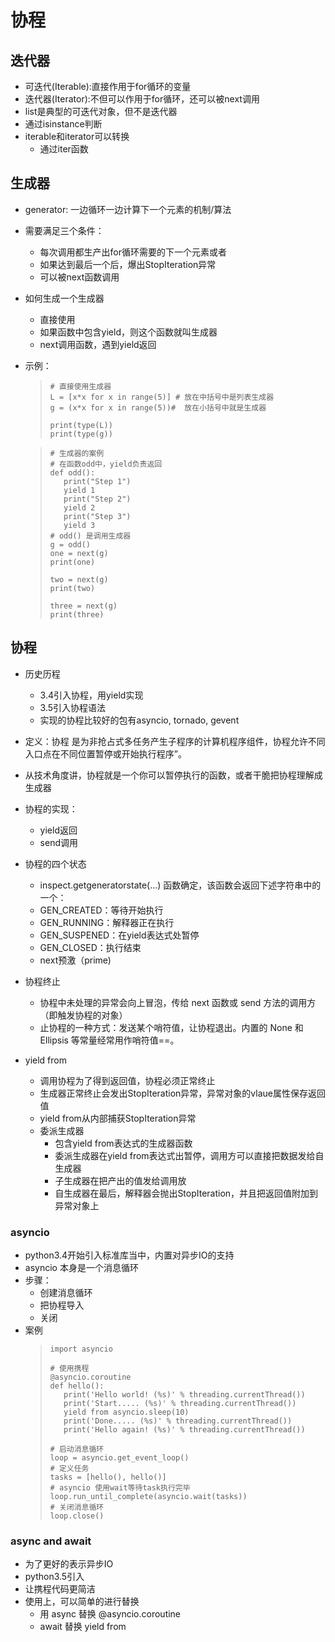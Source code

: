 # 协程
## 迭代器
- 可迭代(Iterable):直接作用于for循环的变量
- 迭代器(Iterator):不但可以作用于for循环，还可以被next调用
- list是典型的可迭代对象，但不是迭代器
- 通过isinstance判断
- iterable和iterator可以转换
    - 通过iter函数

## 生成器
- generator: 一边循环一边计算下一个元素的机制/算法
- 需要满足三个条件：
    - 每次调用都生产出for循环需要的下一个元素或者
    - 如果达到最后一个后，爆出StopIteration异常
    - 可以被next函数调用
- 如何生成一个生成器
    - 直接使用
    - 如果函数中包含yield，则这个函数就叫生成器
    - next调用函数，遇到yield返回

- 示例：
    > ```
    > # 直接使用生成器
    > L = [x*x for x in range(5)] # 放在中括号中是列表生成器
    > g = (x*x for x in range(5))#  放在小括号中就是生成器
    >
    > print(type(L))
    > print(type(g))
    > ```

    > ```
    > # 生成器的案例
    > # 在函数odd中，yield负责返回
    > def odd():
    >    print("Step 1")
    >    yield 1
    >    print("Step 2")
    >    yield 2
    >    print("Step 3")
    >    yield 3
    > # odd() 是调用生成器
    > g = odd()
    > one = next(g)
    > print(one)
    >
    > two = next(g)
    > print(two)
    >
    > three = next(g)
    > print(three)
    > ```

## 协程
- 历史历程
    - 3.4引入协程，用yield实现
    - 3.5引入协程语法
    - 实现的协程比较好的包有asyncio, tornado, gevent
- 定义：协程 是为非抢占式多任务产生子程序的计算机程序组件，协程允许不同入口点在不同位置暂停或开始执行程序”。
- 从技术角度讲，协程就是一个你可以暂停执行的函数，或者干脆把协程理解成生成器
- 协程的实现：
    - yield返回
    - send调用
 
- 协程的四个状态
    - inspect.getgeneratorstate(…) 函数确定，该函数会返回下述字符串中的一个：
    - GEN_CREATED：等待开始执行
    - GEN_RUNNING：解释器正在执行
    - GEN_SUSPENED：在yield表达式处暂停
    - GEN_CLOSED：执行结束
    - next预激（prime)
- 协程终止
    - 协程中未处理的异常会向上冒泡，传给 next 函数或 send 方法的调用方（即触发协程的对象）
    - 止协程的一种方式：发送某个哨符值，让协程退出。内置的 None 和Ellipsis 等常量经常用作哨符值==。
 
- yield from
    - 调用协程为了得到返回值，协程必须正常终止
    - 生成器正常终止会发出StopIteration异常，异常对象的vlaue属性保存返回值
    - yield from从内部捕获StopIteration异常
    - 委派生成器
        - 包含yield from表达式的生成器函数
        - 委派生成器在yield from表达式出暂停，调用方可以直接把数据发给自生成器
        - 子生成器在把产出的值发给调用放
        - 自生成器在最后，解释器会抛出StopIteration，并且把返回值附加到异常对象上
        
### asyncio
- python3.4开始引入标准库当中，内置对异步IO的支持
- asyncio 本身是一个消息循环
- 步骤：
    - 创建消息循环
    - 把协程导入
    - 关闭
- 案例
    > ```
    > import asyncio
    >
    > # 使用携程
    > @asyncio.coroutine
    > def hello():
    >    print('Hello world! (%s)' % threading.currentThread())
    >    print('Start..... (%s)' % threading.currentThread())
    >    yield from asyncio.sleep(10)
    >    print('Done..... (%s)' % threading.currentThread())
    >    print('Hello again! (%s)' % threading.currentThread())
    >
    > # 启动消息循环
    > loop = asyncio.get_event_loop()
    > # 定义任务
    > tasks = [hello(), hello()]
    > # asyncio 使用wait等待task执行完毕
    > loop.run_until_complete(asyncio.wait(tasks))
    > # 关闭消息循环
    > loop.close()
    > ```

### async and await
- 为了更好的表示异步IO
- python3.5引入
- 让携程代码更简洁
- 使用上，可以简单的进行替换
    - 用 async 替换 @asyncio.coroutine
    - await 替换 yield from

